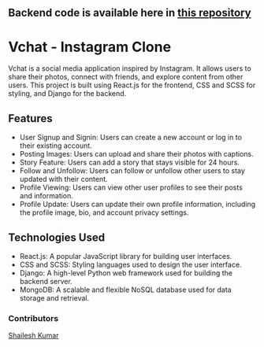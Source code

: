 ## Backend code is available here in [this repository](https://github.com/code-legand/instagram)

# Vchat - Instagram Clone

Vchat is a social media application inspired by Instagram. It allows users to share their photos, connect with friends, and explore content from other users. This project is built using React.js for the frontend, CSS and SCSS for styling, and Django for the backend.

## Features
- User Signup and Signin: Users can create a new account or log in to their existing account.
- Posting Images: Users can upload and share their photos with captions.
- Story Feature: Users can add a story that stays visible for 24 hours.
- Follow and Unfollow: Users can follow or unfollow other users to stay updated with their content.
- Profile Viewing: Users can view other user profiles to see their posts and information.
- Profile Update: Users can update their own profile information, including the profile image, bio, and account privacy settings.

## Technologies Used
- React.js: A popular JavaScript library for building user interfaces.
- CSS and SCSS: Styling languages used to design the user interface.
- Django: A high-level Python web framework used for building the backend server.
- MongoDB: A scalable and flexible NoSQL database used for data storage and retrieval.

### Contributors
 [Shailesh Kumar](https://github.com/code-legand) 
 